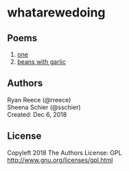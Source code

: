 whatarewedoing
===============================================================================


Poems
-------------------------------------------------------------------------------

1.  [one](one.md)
1.  [beans with garlic](beans-with-garlic.md)


Authors
-------------------------------------------------------------------------------

Ryan Reece (@rreece)     
Sheena Schier (@sschier)     
Created: Dec 6, 2018


License
-------------------------------------------------------------------------------

Copyleft 2018 The Authors
License: GPL <http://www.gnu.org/licenses/gpl.html>


